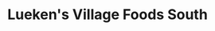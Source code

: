 ---
title: "Lueken's Village Foods South"
url: /bemidji/luekens-village-foods-south/
shop: supermarket
---